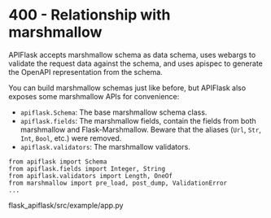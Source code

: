 # 400 - Relationship with marshmallow

APIFlask accepts marshmallow schema as data schema, uses webargs to validate the request data against the schema, and uses apispec to generate the OpenAPI representation from the schema.

You can build marshmallow schemas just like before, but APIFlask also exposes some marshmallow APIs for convenience:

- ```apiflask.Schema```: The base marshmallow schema class.
- ```apiflask.fields```: The marshmallow fields, contain the fields from both marshmallow and Flask-Marshmallow. Beware that the aliases (```Url```, ```Str```, ```Int```, ```Bool```, etc.) were removed.
- ```apiflask.validators```: The marshmallow validators.

```
from apiflask import Schema
from apiflask.fields import Integer, String
from apiflask.validators import Length, OneOf
from marshmallow import pre_load, post_dump, ValidationError
...
```
flask_apiflask/src/example/app.py